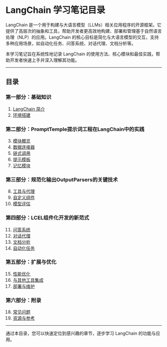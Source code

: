 # LangChain 学习笔记目录

LangChain 是一个用于构建与大语言模型（LLMs）相关应用程序的开源框架。它提供了高层次的抽象和工具，帮助开发者更高效地构建、部署和管理基于自然语言处理（NLP）的应用。LangChain 的核心目标是简化与大语言模型的交互，支持多种应用场景，如自动化任务、问答系统、对话代理、文档分析等。

本学习笔记旨在系统性地记录 LangChain 的使用方法、核心模块和最佳实践，帮助开发者快速上手并深入理解其功能。

---

## 目录

### 第一部分：基础知识
1. [LangChain 简介](#第一章-langchain-简介)
2. [环境搭建](#第二章-langchain使用环境的搭建)

### 第二部分：PromptTemple提示词工程在LangChain中的实践
3. [模块概览](#第三章-模块)
4. [数据连接器](#第四章-数据连接器)
5. [链式调用](#第五章-链式调用)
6. [提示模板](#第六章-提示模板)
7. [记忆模块](#第七章-记忆模块)

### 第三部分：规范化输出OutputParsers的关键技术
8. [工具与代理](#第八章-工具与代理)
9. [自定义组件](#第九章-自定义组件)
10. [模型评估](#第十章-模型评估)

### 第四部分：LCEL组件化开发的新范式
11. [问答系统](#第十一章-问答系统)
12. [对话代理](#第十二章-对话代理)
13. [文档分析](#第十三章-文档分析)
14. [自动化任务](#第十四章-自动化任务)

### 第五部分：扩展与优化
15. [性能优化](#第十五章-性能优化)
16. [与其他工具集成](#第十六章-与其他工具集成)
17. [部署与维护](#第十七章-部署与维护)

### 第六部分：附录
18. [常见问题](#第十八章-常见问题)
19. [资源与参考](#第十九章-资源与参考)

---

通过本目录，您可以快速定位到感兴趣的章节，逐步学习 LangChain 的功能与应用。

